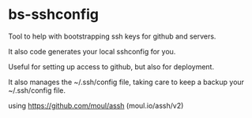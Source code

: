 # bs-sshconfig

Tool to help with bootstrapping ssh keys for github and servers.

It also code generates your local sshconfig for you.

Useful for setting up access to github, but also for deployment.

It also manages the ~/.ssh/config file, taking care to keep a backup your ~/.ssh/config file.

using  https://github.com/moul/assh (moul.io/assh/v2)
